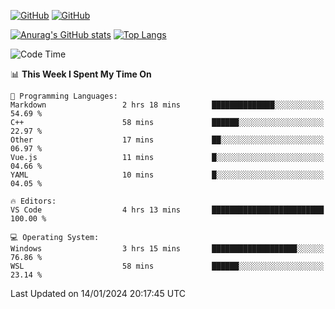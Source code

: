 [![GitHub](https://img.shields.io/github/followers/sharpxk?style=social)](https://github.com/sharpxk) [![GitHub](https://img.shields.io/github/stars/sharpxk?style=social)](https://github.com/sharpxk)

[![Anurag's GitHub stats](https://github-readme-stats-git-masterrstaa-rickstaa.vercel.app/api?username=sharpxk&hide=contribs,prs,issues&show_icons=true&theme=tokyonight)](https://github.com/anuraghazra/github-readme-stats)
[![Top Langs](https://github-readme-stats-git-masterrstaa-rickstaa.vercel.app/api/top-langs/?username=sharpxk&layout=compact&theme=tokyonight)](https://github.com/anuraghazra/github-readme-stats)

<!--START_SECTION:waka-->
![Code Time](http://img.shields.io/badge/Code%20Time-406%20hrs%2054%20mins-blue)

📊 **This Week I Spent My Time On** 

```text
💬 Programming Languages: 
Markdown                 2 hrs 18 mins       ██████████████░░░░░░░░░░░   54.69 % 
C++                      58 mins             ██████░░░░░░░░░░░░░░░░░░░   22.97 % 
Other                    17 mins             ██░░░░░░░░░░░░░░░░░░░░░░░   06.97 % 
Vue.js                   11 mins             █░░░░░░░░░░░░░░░░░░░░░░░░   04.66 % 
YAML                     10 mins             █░░░░░░░░░░░░░░░░░░░░░░░░   04.05 % 

🔥 Editors: 
VS Code                  4 hrs 13 mins       █████████████████████████   100.00 % 

💻 Operating System: 
Windows                  3 hrs 15 mins       ███████████████████░░░░░░   76.86 % 
WSL                      58 mins             ██████░░░░░░░░░░░░░░░░░░░   23.14 % 
```


 Last Updated on 14/01/2024 20:17:45 UTC
<!--END_SECTION:waka-->
